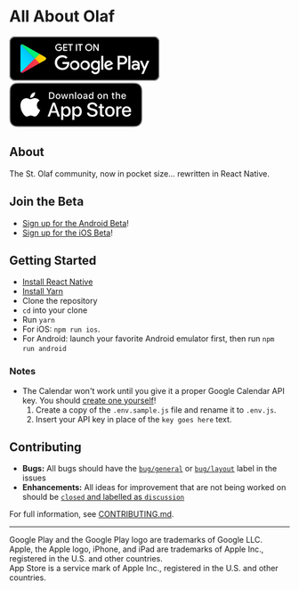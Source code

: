 # All About Olaf

[![Get it on Google Play](images/get_google_play.svg)](https://play.google.com/store/apps/details?id=com.allaboutolaf)
[![Download on the App Store](images/get_app_store.svg)](https://itunes.apple.com/us/app/all-about-olaf/id938588319)

## About

The St. Olaf community, now in pocket size… rewritten in React Native.

## Join the Beta

- [Sign up for the Android Beta](https://play.google.com/apps/testing/com.allaboutolaf)!
- [Sign up for the iOS Beta](https://boarding-aao.herokuapp.com)!

## Getting Started

- [Install React Native](http://facebook.github.io/react-native/docs/getting-started.html#content)
- [Install Yarn](https://yarnpkg.com/en/docs/install)
- Clone the repository
- `cd` into your clone
- Run `yarn`
- For iOS: `npm run ios`.
- For Android: launch your favorite Android emulator first, then run `npm run android`

### Notes

- The Calendar won't work until you give it a proper Google Calendar API key.
You should [create one yourself](https://console.developers.google.com/projectselector/apis/credentials)!
  1. Create a copy of the `.env.sample.js` file and rename it to `.env.js`.
  2. Insert your API key in place of the `key goes here` text.

## Contributing

- **Bugs:** All bugs should have the [`bug/general`](https://github.com/StoDevX/AAO-React-Native/labels/bug%2Fgeneral) or [`bug/layout`](https://github.com/StoDevX/AAO-React-Native/labels/bug%2Flayout) label in the issues
- **Enhancements:** All ideas for improvement that are not being worked on should be [`closed` and labelled as `discussion`](https://github.com/StoDevX/AAO-React-Native/issues?utf8=%E2%9C%93&q=is%3Aclosed%20is%3Aissue%20label%3Astatus%2Fdiscussion)

For full information, see [CONTRIBUTING.md](CONTRIBUTING.md).

-----

Google Play and the Google Play logo are trademarks of Google LLC.<br>
Apple, the Apple logo, iPhone, and iPad are trademarks of Apple Inc., registered in the U.S. and other countries.<br>
App Store is a service mark of Apple Inc., registered in the U.S. and other countries.
